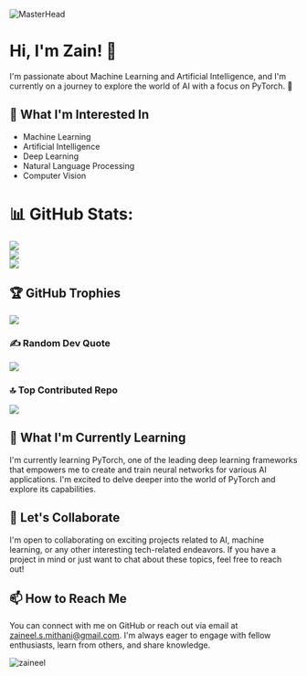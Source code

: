 ![MasterHead](https://user-images.githubusercontent.com/10498744/210012254-234538ff-d198-48aa-8964-37e6fd45d227.gif)

# Hi, I'm Zain! 👋

I'm passionate about Machine Learning and Artificial Intelligence, and I'm currently on a journey to explore the world of AI with a focus on PyTorch. 🌱

## 🔭 What I'm Interested In

- Machine Learning
- Artificial Intelligence
- Deep Learning
- Natural Language Processing
- Computer Vision

# 📊 GitHub Stats:

![](https://github-readme-stats.vercel.app/api?username=zaineel&theme=dracula&hide_border=false&include_all_commits=true&count_private=true)<br/>
![](https://github-readme-streak-stats.herokuapp.com/?user=zaineel&theme=dracula&hide_border=false)<br/>
![](https://github-readme-stats.vercel.app/api/top-langs/?username=zaineel&theme=dracula&hide_border=false&include_all_commits=true&count_private=true&layout=compact)

## 🏆 GitHub Trophies

![](https://github-profile-trophy.vercel.app/?username=zaineel&theme=dracula&no-frame=true&no-bg=true&margin-w=4)

### ✍️ Random Dev Quote

![](https://quotes-github-readme.vercel.app/api?type=vetical&theme=dracula)

### 🔝 Top Contributed Repo

![](https://github-contributor-stats.vercel.app/api?username=zaineel&limit=5&theme=dracula&combine_all_yearly_contributions=true)

## 🌱 What I'm Currently Learning

I'm currently learning PyTorch, one of the leading deep learning frameworks that empowers me to create and train neural networks for various AI applications. I'm excited to delve deeper into the world of PyTorch and explore its capabilities.

## 🤝 Let's Collaborate

I'm open to collaborating on exciting projects related to AI, machine learning, or any other interesting tech-related endeavors. If you have a project in mind or just want to chat about these topics, feel free to reach out!

## 📫 How to Reach Me

You can connect with me on GitHub or reach out via email at [zaineel.s.mithani@gmail.com](mailto:zaineel.s.mithani@gmail.com). I'm always eager to engage with fellow enthusiasts, learn from others, and share knowledge.

<p align="left"> <img src="https://komarev.com/ghpvc/?username=zaineel&label=Profile%20views&color=0e75b6&style=flat" alt="zaineel" /> </p>

<!--
zaineel/zaineel is a ✨ special ✨ repository because its `README.md` (this file) appears on your GitHub profile.
You can click the Preview link to take a look at your changes.
-->
